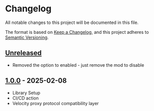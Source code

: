 # Changelog

All notable changes to this project will be documented in this file.

The format is based on [Keep a Changelog](https://keepachangelog.com/en/1.1.0/),
and this project adheres to [Semantic Versioning](https://semver.org/spec/v2.0.0.html).

## [Unreleased](https://github.com/Gabwasnt/NeoVelocity/compare/dev...HEAD)

+ Removed the option to enabled - just remove the mod to disable

## [1.0.0](https://github.com/Gabwasnt/NeoVelocity/compare/dev...v1.0.0) - 2025-02-08

+ Library Setup
+ CI/CD action
+ Velocity proxy protocol compatibility layer

